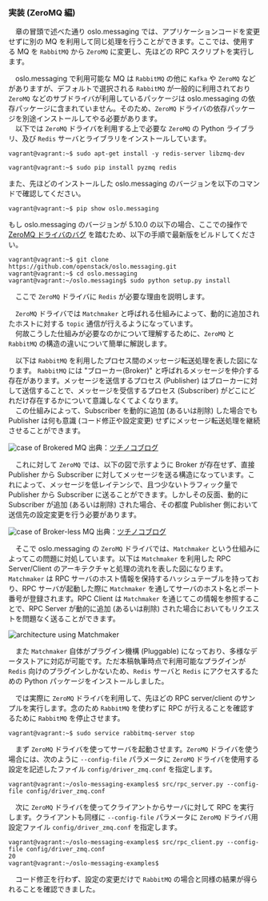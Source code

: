 ### 実装 (ZeroMQ 編)
　章の冒頭で述べた通り oslo.messaging では、アプリケーションコードを変更せずに別の MQ を利用して同じ処理を行うことができます。ここでは、使用する MQ を `RabbitMQ` から `ZeroMQ` に変更し、先ほどの RPC スクリプトを実行します。  

　oslo.messaging で利用可能な MQ は `RabbitMQ` の他に `Kafka` や `ZeroMQ` などがありますが、デフォルトで選択される `RabbitMQ` が一般的に利用されており `ZeroMQ` などのサブドライバが利用しているパッケージは oslo.messaging の依存パッケージに含まれていません。そのため、`ZeroMQ` ドライバの依存パッケージを別途インストールしてやる必要があります。  
　以下では `ZeroMQ` ドライバを利用する上で必要な `ZeroMQ` の Python ライブラリ、及び `Redis` サーバとライブラリをインストールしています。  
```
vagrant@vagrant:~$ sudo apt-get install -y redis-server libzmq-dev
```
```
vagrant@vagrant:~$ sudo pip install pyzmq redis
```
  また、先ほどのインストールした oslo.messaging のバージョンを以下のコマンドで確認してください。
```
vagrant@vagrant:~$ pip show oslo.messaging
```
  もし oslo.messaging のバージョンが 5.10.0 の以下の場合、ここでの操作で [ZeroMQ ドライバのバグ](https://bugs.launchpad.net/oslo.messaging/+bug/1620543) を踏むため、以下の手順で最新版をビルドしてください。
```
vagrant@vagrant:~$ git clone https://github.com/openstack/oslo.messaging.git
vagrant@vagrant:~$ cd oslo.messaging
vagrant@vagrant:~/oslo.messaging$ sudo python setup.py install
```
　ここで `ZeroMQ` ドライバに `Redis` が必要な理由を説明します。  

　`ZeroMQ` ドライバでは `Matchmaker` と呼ばれる仕組みによって、動的に追加されたホストに対する `topic` 通信が行えるようになっています。  
　何故こうした仕組みが必要なのかについて理解するために、`ZeroMQ` と `RabbitMQ` の構造の違いについて簡単に解説します。  

　以下は `RabbitMQ` を利用したプロセス間のメッセージ転送処理を表した図になります。 `RabbitMQ` には "ブローカー(Broker)" と呼ばれるメッセージを仲介する存在があります。メッセージを送信するプロセス (Publisher) はブローカーに対して送信することで、メッセージを受信するプロセス (Subscriber) がどこにどれだけ存在するかについて意識しなくてよくなります。  
　この仕組みによって、Subscriber を動的に追加 (あるいは削除) した場合でも Publisher は何も意識 (コード修正や設定変更) せずにメッセージ転送処理を継続させることができます。  

![case of Brokered MQ](http://tsuchinoko.dmmlabs.com/wp-content/uploads/2016/06/architecture3.png)
出典：[ツチノコブログ](http://tsuchinoko.dmmlabs.com/?p=3935)

　これに対して `ZeroMQ` では、以下の図で示すように Broker が存在せず、直接 Publisher から Subscriber に対してメッセージを送る構造になっています。これによって、メッセージを低レイテンシで、且つ少ないトラフィック量で Publisher から Subscriber に送ることができます。しかしその反面、動的に Subscriber が追加 (あるいは削除) された場合、その都度 Publisher 側において送信先の設定変更を行う必要があります。  

![case of Broker-less MQ](http://tsuchinoko.dmmlabs.com/wp-content/uploads/2016/06/architecture2.png)
出典：[ツチノコブログ](http://tsuchinoko.dmmlabs.com/?p=3935)

　そこで oslo.messaging の `ZeroMQ` ドライバでは、`Matchmaker` という仕組みによってこの問題に対処しています。以下は `Matchmaker` を利用した RPC Server/Client のアーキテクチャと処理の流れを表した図になります。`Matchmaker` は RPC サーバのホスト情報を保持するハッシュテーブルを持っており、RPC サーバが起動した際に `Matchmaker` を通してサーバのホスト名とポート番号が登録されます。RPC Client は `Matchmaker` を通じてこの情報を参照することで、RPC Server が動的に追加 (あるいは削除) された場合においてもリクエストを問題なく送ることができます。  

![architecture using Matchmaker](https://github.com/userlocalhost2000/draft-oslo.messaging/blob/master/img/zeromq-driver-architecture.png?raw=true)

　また `Matchmaker` 自体がプラグイン機構 (Pluggable) になっており、多様なデータストアに対応が可能です。ただ本稿執筆時点で利用可能なプラグインが `Redis` 向けのプラグインしかないため、`Redis` サーバと `Redis` にアクセスするための Python パッケージをインストールしました。  

　では実際に `ZeroMQ` ドライバを利用して、先ほどの RPC server/client のサンプルを実行します。念のため `RabbitMQ` を使わずに RPC が行えることを確認するために `RabbitMQ` を停止させます。  
```
vagrant@vagrant:~$ sudo service rabbitmq-server stop
```

　まず `ZeroMQ` ドライバを使ってサーバを起動させます。`ZeroMQ` ドライバを使う場合には、次のように `--config-file` パラメータに `ZeroMQ` ドライバを使用する設定を記述したファイル `config/driver_zmq.conf` を指定します。  
```
vagrant@vagrant:~/oslo-messaging-examples$ src/rpc_server.py --config-file config/driver_zmq.conf 
```
　次に `ZeroMQ` ドライバを使ってクライアントからサーバに対して RPC を実行します。クライアントも同様に `--config-file` パラメータに `ZeroMQ` ドライバ用設定ファイル `config/driver_zmq.conf` を指定します。   
```
vagrant@vagrant:~/oslo-messaging-examples$ src/rpc_client.py --config-file config/driver_zmq.conf 
20
vagrant@vagrant:~/oslo-messaging-examples$ 
```
　コード修正を行わず、設定の変更だけで `RabbitMQ` の場合と同様の結果が得られることを確認できました。  
